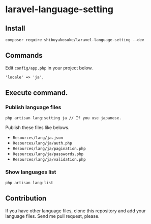 # laravel-language-setting

## Install

```
composer require shibuyakosuke/laravel-language-setting --dev
```

## Commands

Edit `config/app.php` in your project below.

```
'locale' => 'ja',
```

## Execute command.

### Publish language files

```
php artisan lang:setting ja // If you use japanese.
```

Publish these files like belows.

- `Resources/lang/ja.json`
- `Resources/lang/ja/auth.php`
- `Resources/lang/ja/pagination.php`
- `Resources/lang/ja/passwords.php`
- `Resources/lang/ja/validation.php`

### Show languages list

```
php artisan lang:list
```

## Contribution

If you have other language files, clone this repository and add your language files.
Send me pull request, please.

